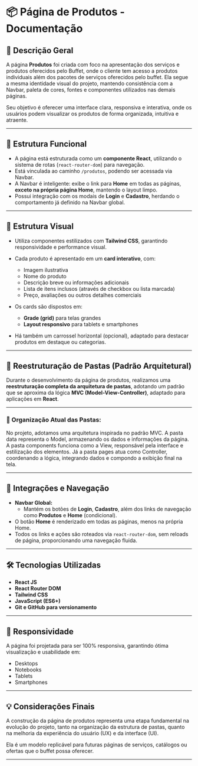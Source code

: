 # 📦 Página de Produtos - Documentação

## 📝 Descrição Geral

A página **Produtos** foi criada com foco na apresentação dos serviços e produtos oferecidos pelo Buffet, onde o cliente tem acesso a produtos individuais além dos pacotes de serviços oferecidos pelo buffet. Ela segue a mesma identidade visual do projeto, mantendo consistência com a Navbar, paleta de cores, fontes e componentes utilizados nas demais páginas.

Seu objetivo é oferecer uma interface clara, responsiva e interativa, onde os usuários podem visualizar os produtos de forma organizada, intuitiva e atraente.

---

## 🚀 Estrutura Funcional

- A página está estruturada como um **componente React**, utilizando o sistema de rotas (`react-router-dom`) para navegação.
- Está vinculada ao caminho `/produtos`, podendo ser acessada via Navbar.
- A Navbar é inteligente: exibe o link para **Home** em todas as páginas, **exceto na própria página Home**, mantendo o layout limpo.
- Possui integração com os modais de **Login** e **Cadastro**, herdando o comportamento já definido na Navbar global.

---

## 🎨 Estrutura Visual

- Utiliza componentes estilizados com **Tailwind CSS**, garantindo responsividade e performance visual.

- Cada produto é apresentado em um **card interativo**, com:
  - Imagem ilustrativa
  - Nome do produto
  - Descrição breve ou informações adicionais
  - Lista de itens inclusos (através de checkbox ou lista marcada)
  - Preço, avaliações ou outros detalhes comerciais

- Os cards são dispostos em:
  - **Grade (grid)** para telas grandes
  - **Layout responsivo** para tablets e smartphones

- Há também um carrossel horizontal (opcional), adaptado para destacar produtos em destaque ou categorias.

---


## 📁 Reestruturação de Pastas (Padrão Arquitetural)

Durante o desenvolvimento da página de produtos, realizamos uma **reestruturação completa da arquitetura de pastas**, adotando um padrão que se aproxima da lógica **MVC (Model-View-Controller)**, adaptado para aplicações em **React**.

---
### 🔸 Organização Atual das Pastas:

No projeto, adotamos uma arquitetura inspirada no padrão MVC. A pasta data representa o Model, armazenando os dados e informações da página. A pasta components funciona como a View, responsável pela interface e estilização dos elementos. Já a pasta pages atua como Controller, coordenando a lógica, integrando dados e compondo a exibição final na tela.

---

## 🔗 Integrações e Navegação

- **Navbar Global:**
  - Mantém os botões de **Login**, **Cadastro**, além dos links de navegação como **Produtos** e **Home** (condicional).
- O botão **Home** é renderizado em todas as páginas, menos na própria Home.
- Todos os links e ações são roteados via `react-router-dom`, sem reloads de página, proporcionando uma navegação fluida.

---

## 🛠️ Tecnologias Utilizadas

- **React JS**
- **React Router DOM**
- **Tailwind CSS**
- **JavaScript (ES6+)**
- **Git e GitHub para versionamento**

---

## 📱 Responsividade

A página foi projetada para ser 100% responsiva, garantindo ótima visualização e usabilidade em:

- Desktops
- Notebooks
- Tablets
- Smartphones

---

## 💡 Considerações Finais

A construção da página de produtos representa uma etapa fundamental na evolução do projeto, tanto na organização da estrutura de pastas, quanto na melhoria da experiência do usuário (UX) e da interface (UI).

Ela é um modelo replicável para futuras páginas de serviços, catálogos ou ofertas que o buffet possa oferecer.

---
